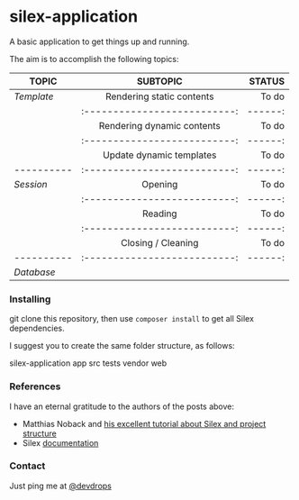 # silex-application

A basic application to get things up and running.

The aim is to accomplish the following topics:

| TOPIC      | SUBTOPIC                   | STATUS |
| ---------- |:--------------------------:| ------:|
| *Template* | Rendering static contents  | To do  |
|            |:--------------------------:| ------:|
|            | Rendering dynamic contents | To do  |
|            |:--------------------------:| ------:|
|            | Update dynamic templates   | To do  |
| ---------- |:--------------------------:| ------:|
| *Session*  | Opening                    | To do  |
|            |:--------------------------:| ------:|
|            | Reading                    | To do  |
|            |:--------------------------:| ------:|
|            | Closing / Cleaning         | To do  |
| ---------- |:--------------------------:| ------:|
| *Database* |  

### Installing
git clone this repository, then use `composer install` to get all Silex dependencies.

I suggest you to create the same folder structure, as follows:

silex-application
    app
    src
    tests
    vendor
    web


### References
I have an eternal gratitude to the authors of the posts above:
+ Matthias Noback and [his excellent tutorial about Silex and project structure](http://php-and-symfony.matthiasnoback.nl/2012/01/silex-getting-your-project-structure-right/)
+ Silex [documentation](http://silex.sensiolabs.org/documentation)

### Contact
Just ping me at [@devdrops](https://twitter.com/devdrops)

